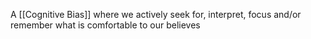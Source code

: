 A [[Cognitive Bias]] where we actively seek for, interpret, focus and/or remember what is comfortable to our believes

